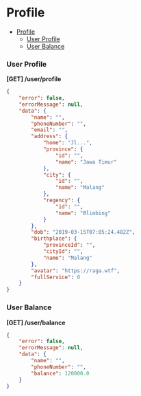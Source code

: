 # Profile

- [Profile](#profile)
    - [User Profile](#user-profile)
    - [User Balance](#user-balance)

### User Profile
**[GET] /user/profile**

```json
{
    "error": false,
    "errorMessage": null,
    "data": {
        "name": "",
        "phoneNumber": "",
        "email": "",
        "address": {
            "home": "Jl...",
            "province": {
                "id": "",
                "name": "Jawa Timur"
            },
            "city": {
                "id": "",
                "name": "Malang"
            },
            "regency": {
                "id": "",
                "name": "Blimbing"
            }
        },
        "dob": "2019-03-15T07:05:24.482Z",
        "birthplace": {
            "provinceId": "",
            "cityId": "",
            "name": "Malang"
        },
        "avatar": "https://raga.wtf",
        "fullService": 0
    }
}
```

### User Balance
**[GET] /user/balance**


```json
{
    "error": false,
    "errorMessage": null,
    "data": {
        "name": "",
        "phoneNumber": "",
        "balance": 120000.0
    }
}
```